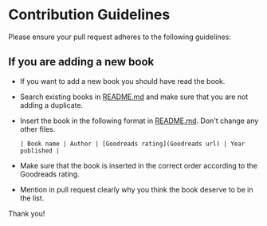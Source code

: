 # Contribution Guidelines

Please ensure your pull request adheres to the following guidelines:

## If you are adding a new book

- If you want to add a new book you should have read the book.
- Search existing books in [README.md](README.md) and make sure that you are not adding a duplicate.
- Insert the book in the following format in [README.md](README.md). Don't change any other files.

  `| Book name | Author | [Goodreads rating](Goodreads url) | Year published |`
- Make sure that the book is inserted in the correct order according to the Goodreads rating.
- Mention in pull request clearly why you think the book deserve to be in the list.

Thank you!

